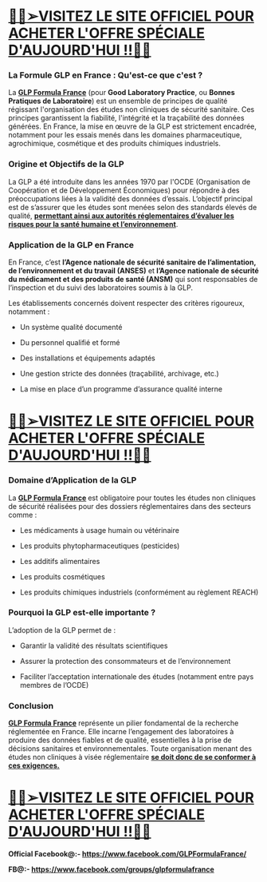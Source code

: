 <h1><u>👀💥<strong><a href="https://fitsuppmart.com/glp-formula-fr-buy" target="_blank" rel="nofollow">➢VISITEZ LE SITE OFFICIEL POUR ACHETER L'OFFRE SP&Eacute;CIALE D'AUJOURD'HUI !!</a></strong>👀💥</u></h1>
<h3 data-end="211" data-start="155"><strong data-end="211" data-start="159">La Formule GLP en France : Qu'est-ce que c'est ?</strong></h3>
<p data-end="707" data-start="213">La&nbsp;<strong data-end="231" data-start="216"><a href="https://www.facebook.com/GLPFormulaFrance/" target="_blank" rel="nofollow">GLP Formula France</a></strong>&nbsp;(pour&nbsp;<strong data-end="266" data-start="238">Good Laboratory Practice</strong>, ou&nbsp;<strong data-end="306" data-start="271">Bonnes Pratiques de Laboratoire</strong>) est un ensemble de principes de qualit&eacute; r&eacute;gissant l'organisation des &eacute;tudes non cliniques de s&eacute;curit&eacute; sanitaire. Ces principes garantissent la fiabilit&eacute;, l'int&eacute;grit&eacute; et la tra&ccedil;abilit&eacute; des donn&eacute;es g&eacute;n&eacute;r&eacute;es. En France, la mise en &oelig;uvre de la GLP est strictement encadr&eacute;e, notamment pour les essais men&eacute;s dans les domaines pharmaceutique, agrochimique, cosm&eacute;tique et des produits chimiques industriels.</p>
<h3 data-end="752" data-start="714"><strong data-end="752" data-start="718">Origine et Objectifs de la GLP</strong></h3>
<p data-end="1162" data-start="754">La GLP a &eacute;t&eacute; introduite dans les ann&eacute;es 1970 par l'OCDE (Organisation de Coop&eacute;ration et de D&eacute;veloppement &Eacute;conomiques) pour r&eacute;pondre &agrave; des pr&eacute;occupations li&eacute;es &agrave; la validit&eacute; des donn&eacute;es d&rsquo;essais. L&rsquo;objectif principal est de s&rsquo;assurer que les &eacute;tudes sont men&eacute;es selon des standards &eacute;lev&eacute;s de qualit&eacute;,&nbsp;<strong><a href="https://www.facebook.com/groups/glpformulafrance" target="_blank" rel="nofollow">permettant ainsi aux autorit&eacute;s r&eacute;glementaires d&rsquo;&eacute;valuer les risques pour la sant&eacute; humaine et l&rsquo;environnement</a></strong>.</p>
<h3 data-end="1208" data-start="1169"><strong data-end="1208" data-start="1173">Application de la GLP en France</strong></h3>
<p data-end="1499" data-start="1210">En France, c&rsquo;est&nbsp;<strong data-end="1331" data-start="1227">l&rsquo;Agence nationale de s&eacute;curit&eacute; sanitaire de l&rsquo;alimentation, de l&rsquo;environnement et du travail (ANSES)</strong>&nbsp;et&nbsp;<strong data-end="1415" data-start="1335">l&rsquo;Agence nationale de s&eacute;curit&eacute; du m&eacute;dicament et des produits de sant&eacute; (ANSM)</strong>&nbsp;qui sont responsables de l&rsquo;inspection et du suivi des laboratoires soumis &agrave; la GLP.</p>
<p data-end="1583" data-start="1501">Les &eacute;tablissements concern&eacute;s doivent respecter des crit&egrave;res rigoureux, notamment :</p>
<ul data-end="1818" data-start="1585">
<li data-end="1615" data-start="1585">
<p data-end="1615" data-start="1587">Un syst&egrave;me qualit&eacute; document&eacute;</p>
</li>
<li data-end="1648" data-start="1616">
<p data-end="1648" data-start="1618">Du personnel qualifi&eacute; et form&eacute;</p>
</li>
<li data-end="1691" data-start="1649">
<p data-end="1691" data-start="1651">Des installations et &eacute;quipements adapt&eacute;s</p>
</li>
<li data-end="1756" data-start="1692">
<p data-end="1756" data-start="1694">Une gestion stricte des donn&eacute;es (tra&ccedil;abilit&eacute;, archivage, etc.)</p>
</li>
<li data-end="1818" data-start="1757">
<p data-end="1818" data-start="1759">La mise en place d&rsquo;un programme d&rsquo;assurance qualit&eacute; interne</p>
</li>
</ul>
<div>
<h1><u>👀💥<strong><a href="https://fitsuppmart.com/glp-formula-fr-buy" target="_blank" rel="nofollow">➢VISITEZ LE SITE OFFICIEL POUR ACHETER L'OFFRE SP&Eacute;CIALE D'AUJOURD'HUI !!</a></strong>👀💥</u></h1>
</div>
<h3 data-end="1864" data-start="1825"><strong data-end="1864" data-start="1829">Domaine d&rsquo;Application de la GLP</strong></h3>
<p data-end="2006" data-start="1866">La&nbsp;<strong data-end="231" data-start="216"><a href="https://www.facebook.com/GLPFormulaFrance/" target="_blank" rel="nofollow">GLP Formula France</a>&nbsp;</strong>est obligatoire pour toutes les &eacute;tudes non cliniques de s&eacute;curit&eacute; r&eacute;alis&eacute;es pour des dossiers r&eacute;glementaires dans des secteurs comme :</p>
<ul data-end="2230" data-start="2008">
<li data-end="2055" data-start="2008">
<p data-end="2055" data-start="2010">Les m&eacute;dicaments &agrave; usage humain ou v&eacute;t&eacute;rinaire</p>
</li>
<li data-end="2104" data-start="2056">
<p data-end="2104" data-start="2058">Les produits phytopharmaceutiques (pesticides)</p>
</li>
<li data-end="2132" data-start="2105">
<p data-end="2132" data-start="2107">Les additifs alimentaires</p>
</li>
<li data-end="2159" data-start="2133">
<p data-end="2159" data-start="2135">Les produits cosm&eacute;tiques</p>
</li>
<li data-end="2230" data-start="2160">
<p data-end="2230" data-start="2162">Les produits chimiques industriels (conform&eacute;ment au r&egrave;glement REACH)</p>
</li>
</ul>
<h3 data-end="2282" data-start="2237"><strong data-end="2282" data-start="2241">Pourquoi la GLP est-elle importante ?</strong></h3>
<p data-end="2316" data-start="2284">L&rsquo;adoption de la GLP permet de :</p>
<ul data-end="2525" data-start="2318">
<li data-end="2368" data-start="2318">
<p data-end="2368" data-start="2320">Garantir la validit&eacute; des r&eacute;sultats scientifiques</p>
</li>
<li data-end="2432" data-start="2369">
<p data-end="2432" data-start="2371">Assurer la protection des consommateurs et de l&rsquo;environnement</p>
</li>
<li data-end="2525" data-start="2433">
<p data-end="2525" data-start="2435">Faciliter l&rsquo;acceptation internationale des &eacute;tudes (notamment entre pays membres de l&rsquo;OCDE)</p>
</li>
</ul>
<h3 data-end="2550" data-start="2532"><strong data-end="2550" data-start="2536">Conclusion</strong></h3>
<p data-end="2920" data-start="2552"><strong data-end="231" data-start="216"><a href="https://www.facebook.com/GLPFormulaFrance/" target="_blank" rel="nofollow">GLP Formula France</a></strong>&nbsp;repr&eacute;sente un pilier fondamental de la recherche r&eacute;glement&eacute;e en France. Elle incarne l&rsquo;engagement des laboratoires &agrave; produire des donn&eacute;es fiables et de qualit&eacute;, essentielles &agrave; la prise de d&eacute;cisions sanitaires et environnementales. Toute organisation menant des &eacute;tudes non cliniques &agrave; vis&eacute;e r&eacute;glementaire&nbsp;<strong><a href="https://www.facebook.com/groups/glpformulafrance" target="_blank" rel="nofollow">se doit donc de se conformer &agrave; ces exigences.</a></strong></p>
<h1><u>👀💥<strong><a href="https://fitsuppmart.com/glp-formula-fr-buy" target="_blank" rel="nofollow">➢VISITEZ LE SITE OFFICIEL POUR ACHETER L'OFFRE SP&Eacute;CIALE D'AUJOURD'HUI !!</a></strong>👀💥</u></h1>
<p><strong>Official Facebook@:- </strong><a href="https://www.facebook.com/GLPFormulaFrance/"><strong>https://www.facebook.com/GLPFormulaFrance/</strong></a></p>
<p><strong>FB@:- </strong><a href="https://www.facebook.com/groups/glpformulafrance"><strong>https://www.facebook.com/groups/glpformulafrance</strong></a></p>
